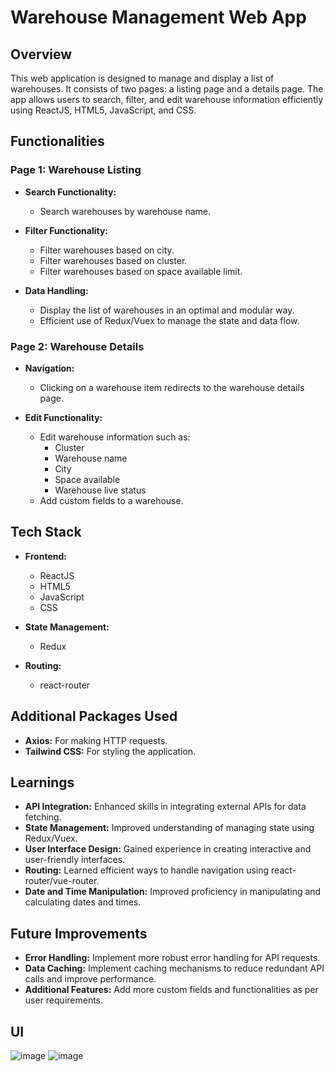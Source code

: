 # Warehouse Management Web App

## Overview

This web application is designed to manage and display a list of warehouses. It consists of two pages: a listing page and a details page. The app allows users to search, filter, and edit warehouse information efficiently using ReactJS, HTML5, JavaScript, and CSS.

## Functionalities

### Page 1: Warehouse Listing

- **Search Functionality:**
  - Search warehouses by warehouse name.

- **Filter Functionality:**
  - Filter warehouses based on city.
  - Filter warehouses based on cluster.
  - Filter warehouses based on space available limit.

- **Data Handling:**
  - Display the list of warehouses in an optimal and modular way.
  - Efficient use of Redux/Vuex to manage the state and data flow.

### Page 2: Warehouse Details

- **Navigation:**
  - Clicking on a warehouse item redirects to the warehouse details page.

- **Edit Functionality:**
  - Edit warehouse information such as:
    - Cluster
    - Warehouse name
    - City
    - Space available
    - Warehouse live status
  - Add custom fields to a warehouse.

## Tech Stack

- **Frontend:**
  - ReactJS 
  - HTML5
  - JavaScript
  - CSS

- **State Management:**
  - Redux 

- **Routing:**
  - react-router 

## Additional Packages Used

- **Axios:** For making HTTP requests.
- **Tailwind CSS:** For styling the application.

## Learnings

- **API Integration:** Enhanced skills in integrating external APIs for data fetching.
- **State Management:** Improved understanding of managing state using Redux/Vuex.
- **User Interface Design:** Gained experience in creating interactive and user-friendly interfaces.
- **Routing:** Learned efficient ways to handle navigation using react-router/vue-router.
- **Date and Time Manipulation:** Improved proficiency in manipulating and calculating dates and times.

## Future Improvements

- **Error Handling:** Implement more robust error handling for API requests.
- **Data Caching:** Implement caching mechanisms to reduce redundant API calls and improve performance.
- **Additional Features:** Add more custom fields and functionalities as per user requirements.

## UI

![image](https://github.com/user-attachments/assets/a4ec7802-73d9-4536-89b6-f9b17f8b51ca)
![image](https://github.com/user-attachments/assets/4d65b749-73a9-40e9-a4e9-41e0ae46051a)





